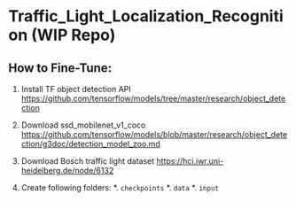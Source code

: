 # Traffic_Light_Localization_Recognition (WIP Repo)

## How to Fine-Tune:
1. Install TF object detection API  https://github.com/tensorflow/models/tree/master/research/object_detection

2. Download ssd_mobilenet_v1_coco https://github.com/tensorflow/models/blob/master/research/object_detection/g3doc/detection_model_zoo.md

3. Download Bosch traffic light dataset https://hci.iwr.uni-heidelberg.de/node/6132

4. Create following folders: 
 *. `checkpoints`
*. `data`
*. `input`
